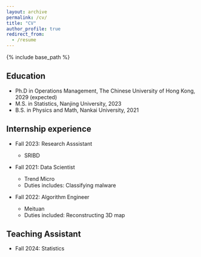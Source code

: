 ```yaml
---
layout: archive
permalink: /cv/
title: "CV"
author_profile: true
redirect_from:
  - /resume
---
```


{% include base_path %}

## Education
* Ph.D in Operations Management, The Chinese University of Hong Kong, 2029 (expected)
* M.S. in Statistics, Nanjing University, 2023
* B.S. in Physics and Math, Nankai University, 2021

## Internship experience
* Fall 2023: Research Asssistant
  * SRIBD

* Fall 2021: Data Scientist
  * Trend Micro
  * Duties includes: Classifying malware

* Fall 2022: Algorithm Engineer
  * Meituan
  * Duties included: Reconstructing 3D map
  
## Teaching Assistant
* Fall 2024: Statistics


